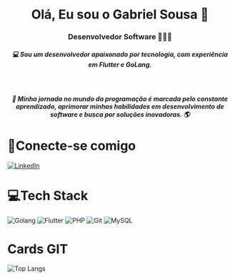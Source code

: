 
<h1 align="center">  Olá, Eu sou o Gabriel Sousa 👋</h1>

<h3 align="center">Desenvolvedor Software 👨🏽‍💻</h3>

<h5 align="center"> 💻 Sou um desenvolvedor apaixonado por tecnologia, com experiência em Flutter e GoLang.</h5></br>
<h5 align="center"> 🚀 Minha jornada no mundo da programação é marcada pelo constante aprendizado, aprimorar minhas habilidades em desenvolvimento de software e busca por soluções inovadoras. 🌎 </h5>

# 🤳Conecte-se comigo 
[![LinkedIn](https://img.shields.io/badge/LinkedIn-0077B5?style=for-the-badge&logo=linkedin&logoColor=white)](https://www.linkedin.com/in/gabriel-sousa-borges/)

# 💻Tech Stack
![Golang](https://img.shields.io/badge/Go-00ADD8?style=for-the-badge&logo=go&logoColor=white) ![Flutter](https://img.shields.io/badge/Flutter-02569B?style=for-the-badge&logo=flutter&logoColor=white) ![PHP](https://img.shields.io/badge/PHP-777BB4?style=for-the-badge&logo=php&logoColor=white) ![Git](https://img.shields.io/badge/GIT-E44C30?style=for-the-badge&logo=git&logoColor=white) ![MySQL](https://img.shields.io/badge/MySQL-005C84?style=for-the-badge&logo=mysql&logoColor=white)

# Cards GIT

![Top Langs](https://github-readme-stats-git-masterrstaa-rickstaa.vercel.app/api/top-langs/?username=gabrielsousaborges&layout=compact&bg_color=000&border_color=30A3DC&title_color=E94D5F&text_color=FFF)
